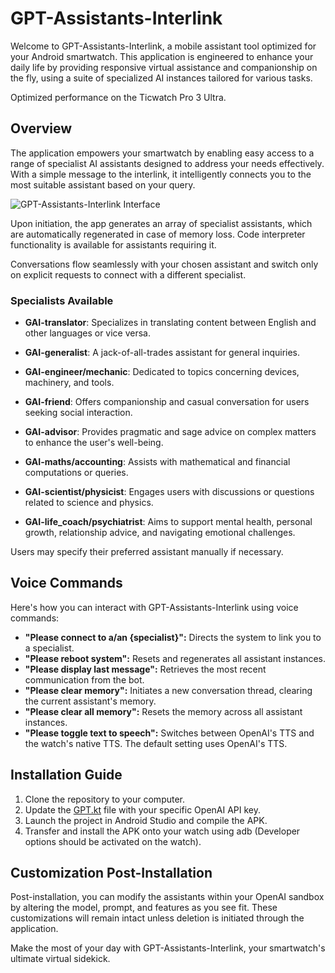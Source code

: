 # GPT-Assistants-Interlink

Welcome to GPT-Assistants-Interlink, a mobile assistant tool optimized for your Android smartwatch. This application is engineered to enhance your daily life by providing responsive virtual assistance and companionship on the fly, using a suite of specialized AI instances tailored for various tasks.

Optimized performance on the Ticwatch Pro 3 Ultra.

## Overview

The application empowers your smartwatch by enabling easy access to a range of specialist AI assistants designed to address your needs effectively. With a simple message to the interlink, it intelligently connects you to the most suitable assistant based on your query.

![GPT-Assistants-Interlink Interface](https://github.com/Adri6336/GPT-Assistants-Interlink/assets/64619524/78d1c782-f47e-41c4-8b3f-3e77bfb0af59)

Upon initiation, the app generates an array of specialist assistants, which are automatically regenerated in case of memory loss. Code interpreter functionality is available for assistants requiring it.

Conversations flow seamlessly with your chosen assistant and switch only on explicit requests to connect with a different specialist.

### Specialists Available

- **GAI-translator**: Specializes in translating content between English and other languages or vice versa.
  
- **GAI-generalist**: A jack-of-all-trades assistant for general inquiries.

- **GAI-engineer/mechanic**: Dedicated to topics concerning devices, machinery, and tools.

- **GAI-friend**: Offers companionship and casual conversation for users seeking social interaction.

- **GAI-advisor**: Provides pragmatic and sage advice on complex matters to enhance the user's well-being.

- **GAI-maths/accounting**: Assists with mathematical and financial computations or queries.

- **GAI-scientist/physicist**: Engages users with discussions or questions related to science and physics.

- **GAI-life_coach/psychiatrist**: Aims to support mental health, personal growth, relationship advice, and navigating emotional challenges.

Users may specify their preferred assistant manually if necessary.

## Voice Commands

Here's how you can interact with GPT-Assistants-Interlink using voice commands:

- **"Please connect to a/an {specialist}":** Directs the system to link you to a specialist.
- **"Please reboot system":** Resets and regenerates all assistant instances.
- **"Please display last message":** Retrieves the most recent communication from the bot.
- **"Please clear memory":** Initiates a new conversation thread, clearing the current assistant's memory.
- **"Please clear all memory":** Resets the memory across all assistant instances.
- **"Please toggle text to speech":** Switches between OpenAI's TTS and the watch's native TTS. The default setting uses OpenAI's TTS.

## Installation Guide

1. Clone the repository to your computer.
2. Update the [GPT.kt](https://github.com/Adri6336/GPT-Assistants-Interlink/blob/main/app/src/main/java/com/example/gpt_assistants_interlink/presentation/GPT.kt) file with your specific OpenAI API key.
3. Launch the project in Android Studio and compile the APK.
4. Transfer and install the APK onto your watch using adb (Developer options should be activated on the watch).

## Customization Post-Installation

Post-installation, you can modify the assistants within your OpenAI sandbox by altering the model, prompt, and features as you see fit. These customizations will remain intact unless deletion is initiated through the application.

Make the most of your day with GPT-Assistants-Interlink, your smartwatch's ultimate virtual sidekick.
